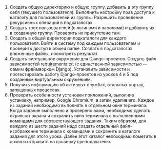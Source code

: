 1. Создать общую директорию и общую группу, добавить в эту группу себя (текущего пользователя). Выполнить настройку прав
   доступа к каталогу для пользователей из группы. Разрешить проведение рекурсивных операций в подкаталогах.
2. Создать трех пользователей (с логинами и паролями) и добавить их в созданную группу. Проверить их присутствие там.
3. Создать в общей директории подкаталоги для каждого пользователя. Войти в систему под каждым пользователем и проверить
   доступ к общей папке. Создать в подкаталогах вложенные файлы, посмотреть результат.
4. Создать виртуальное окружение для Django-проектов. Создать файл зависимостей requirements.txt (с единственной
   зависимостью — самим фреймворком Django). Установить зависимости и протестировать работу Django-проектов из уроков 4
   и 5 под созданным виртуальным окружением.
5. Получить информацию об активных службах, открытых портах, запущенных процессах.
6. Проверить особенности установки приложений, выполнив установку, например, Google Chromium, а затем удалив его. Каждое
   из заданий необходимо выполнять в отдельном окне терминала. Когда задание выполнено и проверено вами, необходимо
   сделать скриншот экрана и сохранить окно терминала с выполненными командами для соответствующего задания. Таким
   образом, для каждого из шести заданий надо создать отдельный файл-изображение терминала с командами и сохранить в
   каталоге задания для этого урока. Далее этот каталог необходимо пометить в архив и отправить на проверку
   преподавателю.
